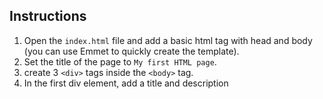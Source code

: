 ## Instructions ##

1. Open the `index.html` file and add a basic html tag with head and body (you can use Emmet to quickly create the template).
2. Set the title of the page to `My first HTML page`.
3. create 3 `<div>` tags inside the `<body>` tag.
4. In the first div element, add a title and description